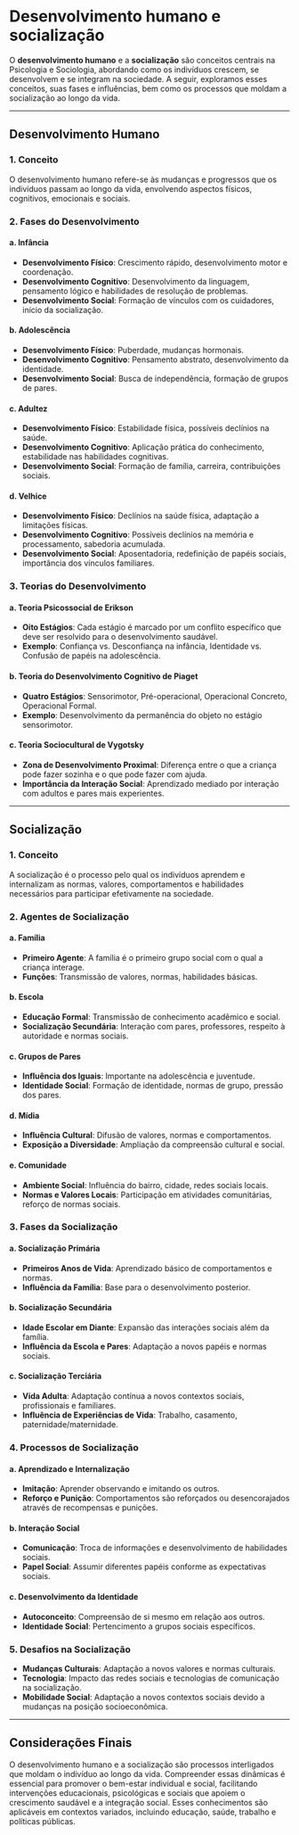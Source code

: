 # Desenvolvimento humano e socialização
O **desenvolvimento humano** e a **socialização** são conceitos centrais na Psicologia e Sociologia, abordando como os indivíduos crescem, se desenvolvem e se integram na sociedade. A seguir, exploramos esses conceitos, suas fases e influências, bem como os processos que moldam a socialização ao longo da vida.

---

## **Desenvolvimento Humano**

### **1. Conceito**

O desenvolvimento humano refere-se às mudanças e progressos que os indivíduos passam ao longo da vida, envolvendo aspectos físicos, cognitivos, emocionais e sociais. 

### **2. Fases do Desenvolvimento**

#### **a. Infância**

- **Desenvolvimento Físico**: Crescimento rápido, desenvolvimento motor e coordenação.
- **Desenvolvimento Cognitivo**: Desenvolvimento da linguagem, pensamento lógico e habilidades de resolução de problemas.
- **Desenvolvimento Social**: Formação de vínculos com os cuidadores, início da socialização.

#### **b. Adolescência**

- **Desenvolvimento Físico**: Puberdade, mudanças hormonais.
- **Desenvolvimento Cognitivo**: Pensamento abstrato, desenvolvimento da identidade.
- **Desenvolvimento Social**: Busca de independência, formação de grupos de pares.

#### **c. Adultez**

- **Desenvolvimento Físico**: Estabilidade física, possíveis declínios na saúde.
- **Desenvolvimento Cognitivo**: Aplicação prática do conhecimento, estabilidade nas habilidades cognitivas.
- **Desenvolvimento Social**: Formação de família, carreira, contribuições sociais.

#### **d. Velhice**

- **Desenvolvimento Físico**: Declínios na saúde física, adaptação a limitações físicas.
- **Desenvolvimento Cognitivo**: Possíveis declínios na memória e processamento, sabedoria acumulada.
- **Desenvolvimento Social**: Aposentadoria, redefinição de papéis sociais, importância dos vínculos familiares.

### **3. Teorias do Desenvolvimento**

#### **a. Teoria Psicossocial de Erikson**

- **Oito Estágios**: Cada estágio é marcado por um conflito específico que deve ser resolvido para o desenvolvimento saudável.
- **Exemplo**: Confiança vs. Desconfiança na infância, Identidade vs. Confusão de papéis na adolescência.

#### **b. Teoria do Desenvolvimento Cognitivo de Piaget**

- **Quatro Estágios**: Sensorimotor, Pré-operacional, Operacional Concreto, Operacional Formal.
- **Exemplo**: Desenvolvimento da permanência do objeto no estágio sensorimotor.

#### **c. Teoria Sociocultural de Vygotsky**

- **Zona de Desenvolvimento Proximal**: Diferença entre o que a criança pode fazer sozinha e o que pode fazer com ajuda.
- **Importância da Interação Social**: Aprendizado mediado por interação com adultos e pares mais experientes.

---

## **Socialização**

### **1. Conceito**

A socialização é o processo pelo qual os indivíduos aprendem e internalizam as normas, valores, comportamentos e habilidades necessários para participar efetivamente na sociedade.

### **2. Agentes de Socialização**

#### **a. Família**

- **Primeiro Agente**: A família é o primeiro grupo social com o qual a criança interage.
- **Funções**: Transmissão de valores, normas, habilidades básicas.

#### **b. Escola**

- **Educação Formal**: Transmissão de conhecimento acadêmico e social.
- **Socialização Secundária**: Interação com pares, professores, respeito à autoridade e normas sociais.

#### **c. Grupos de Pares**

- **Influência dos Iguais**: Importante na adolescência e juventude.
- **Identidade Social**: Formação de identidade, normas de grupo, pressão dos pares.

#### **d. Mídia**

- **Influência Cultural**: Difusão de valores, normas e comportamentos.
- **Exposição a Diversidade**: Ampliação da compreensão cultural e social.

#### **e. Comunidade**

- **Ambiente Social**: Influência do bairro, cidade, redes sociais locais.
- **Normas e Valores Locais**: Participação em atividades comunitárias, reforço de normas sociais.

### **3. Fases da Socialização**

#### **a. Socialização Primária**

- **Primeiros Anos de Vida**: Aprendizado básico de comportamentos e normas.
- **Influência da Família**: Base para o desenvolvimento posterior.

#### **b. Socialização Secundária**

- **Idade Escolar em Diante**: Expansão das interações sociais além da família.
- **Influência da Escola e Pares**: Adaptação a novos papéis e normas sociais.

#### **c. Socialização Terciária**

- **Vida Adulta**: Adaptação contínua a novos contextos sociais, profissionais e familiares.
- **Influência de Experiências de Vida**: Trabalho, casamento, paternidade/maternidade.

### **4. Processos de Socialização**

#### **a. Aprendizado e Internalização**

- **Imitação**: Aprender observando e imitando os outros.
- **Reforço e Punição**: Comportamentos são reforçados ou desencorajados através de recompensas e punições.

#### **b. Interação Social**

- **Comunicação**: Troca de informações e desenvolvimento de habilidades sociais.
- **Papel Social**: Assumir diferentes papéis conforme as expectativas sociais.

#### **c. Desenvolvimento da Identidade**

- **Autoconceito**: Compreensão de si mesmo em relação aos outros.
- **Identidade Social**: Pertencimento a grupos sociais específicos.

### **5. Desafios na Socialização**

- **Mudanças Culturais**: Adaptação a novos valores e normas culturais.
- **Tecnologia**: Impacto das redes sociais e tecnologias de comunicação na socialização.
- **Mobilidade Social**: Adaptação a novos contextos sociais devido a mudanças na posição socioeconômica.

---

## **Considerações Finais**

O desenvolvimento humano e a socialização são processos interligados que moldam o indivíduo ao longo da vida. Compreender essas dinâmicas é essencial para promover o bem-estar individual e social, facilitando intervenções educacionais, psicológicas e sociais que apoiem o crescimento saudável e a integração social. Esses conhecimentos são aplicáveis em contextos variados, incluindo educação, saúde, trabalho e políticas públicas.